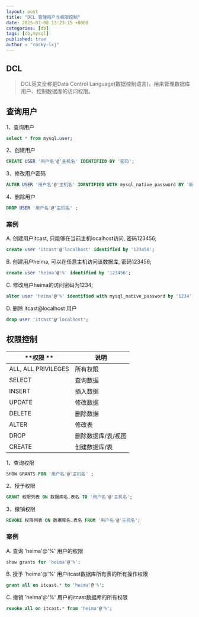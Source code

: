 ```yaml
---
layout: post
title: "DCL 管理用户与权限控制"
date: 2025-07-08 13:23:15 +0000
categories: [db]
tags: [db,mysql]
published: true
author : "rocky-lxj"
---
```

## DCL 
> DCL英文全称是Data Control Language(数据控制语言)，用来管理数据库用户、控制数据库的访问权限。

## 查询用户
1、查询用户
```sql
select * from mysql.user;
```
2、创建用户
```sql
CREATE USER '用户名'@'主机名' IDENTIFIED BY '密码';
```
3、修改用户密码
```sql
ALTER USER '用户名'@'主机名' IDENTIFIED WITH mysql_native_password BY '新密码' ;
```
4、删除用户
```sql
DROP USER '用户名'@'主机名' ;
```
### 案例
A. 创建用户itcast, 只能够在当前主机localhost访问, 密码123456;
```sql
create user 'itcast'@'localhost' identified by '123456';
```
B. 创建用户heima, 可以在任意主机访问该数据库, 密码123456;
```sql
create user 'heima'@'%' identified by '123456';
```
C. 修改用户heima的访问密码为1234;
```sql
alter user 'heima'@'%' identified with mysql_native_password by '1234';
```
D. 删除 itcast@localhost 用户
```sql
drop user 'itcast'@'localhost';
```
## 权限控制
| **权限 **           | **说明**           |
| ------------------- | ------------------ |
| ALL, ALL PRIVILEGES | 所有权限           |
| SELECT              | 查询数据           |
| INSERT              | 插入数据           |
| UPDATE              | 修改数据           |
| DELETE              | 删除数据           |
| ALTER               | 修改表             |
| DROP                | 删除数据库/表/视图 |
| CREATE              | 创建数据库/表      |

1、查询权限 
```sql
SHOW GRANTS FOR '用户名'@'主机名' ;
```
2、授予权限
```sql
GRANT 权限列表 ON 数据库名.表名 TO '用户名'@'主机名';
```
3、撤销权限
```sql
REVOKE 权限列表 ON 数据库名.表名 FROM '用户名'@'主机名';
```
### 案例
A. 查询 'heima'@'%' 用户的权限 
```sql
show grants for 'heima'@'%';
```
B. 授予 'heima'@'%' 用户itcast数据库所有表的所有操作权限 
```sql
grant all on itcast.* to 'heima'@'%';
```
C. 撤销 'heima'@'%' 用户的itcast数据库的所有权限
```sql
revoke all on itcast.* from 'heima'@'%';
```
